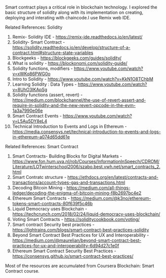Smart contract plays a critical role in blockchain technology. I explored the basic structure of solidity along with its implementation on creating, deploying and interating with chaincode.I use Remix web IDE. 

Related References: Solidity
1. Remix- Solidity IDE - https://remix-ide.readthedocs.io/en/latest/
2. Solidity- Smart Contract - https://solidity.readthedocs.io/en/develop/structure-of-a-contract.html#structure-state-variables
3. Blockgeeks - https://blockgeeks.com/guides/solidity/
4. What is solidity - https://blockonomi.com/solidity-guide/
5. Solidity functions, modifiers - https://www.youtube.com/watch?v=xWKq86PWG0o
6. Intro to Solidity - https://www.youtube.com/watch?v=KkN1O8TChbM
7. Learning Solidity : Data Types - https://www.youtube.com/watch?v=8UhO3IKApSg
8. Solidity functions (assert, revert) - https://medium.com/blockchannel/the-use-of-revert-assert-and-require-in-solidity-and-the-new-revert-opcode-in-the-evm-1a3a7990e06e
9. Smart Contract Events - https://www.youtube.com/watch?v=L5Au5DY8eL4
10. Technical Introduction to Events and Logs in Ethereum - https://media.consensys.net/technical-introduction-to-events-and-logs-in-ethereum-a074d65dd61e


Related References: Smart Contract
1. Smart Contracts- Building Blocks for Digital Markets - https://www.fon.hum.uva.nl/rob/Courses/InformationInSpeech/CDROM/Literature/LOTwinterschool2006/szabo.best.vwh.net/smart_contracts_2.html
1. Smart Contratc structure - https://ethdocs.org/en/latest/contracts-and-transactions/account-types-gas-and-transactions.html
2. Decoding Bitcoin Mining - https://medium.com/all-things-ledger/decoding-the-enigma-of-bitcoin-mining-f8b2697bc4e2
3. Ethereum Smart Contracts - https://medium.com/@k3no/ethereum-tokens-smart-contracts-80f639f5c46b
4. Liquid Democracy uses Blockchain - https://techcrunch.com/2018/02/24/liquid-democracy-uses-blockchain/
5. Voting Smart Contracts - https://soliditycookbook.com/voting/
6. Smart contract Security best practices - https://lightrains.com/blogs/smart-contract-best-practices-solidity
7. Beyond Smart Contract Best Practices for UX and Interoperability - https://medium.com/@maurelian/beyond-smart-contract-best-practices-for-ux-and-interoperability-6d94d27c1e0f
8. Ethereum Smart Contract Security Best Practices - https://consensys.github.io/smart-contract-best-practices/


Most of the resources are accumulated from Coursera Blockchain: Smart Contract course.
